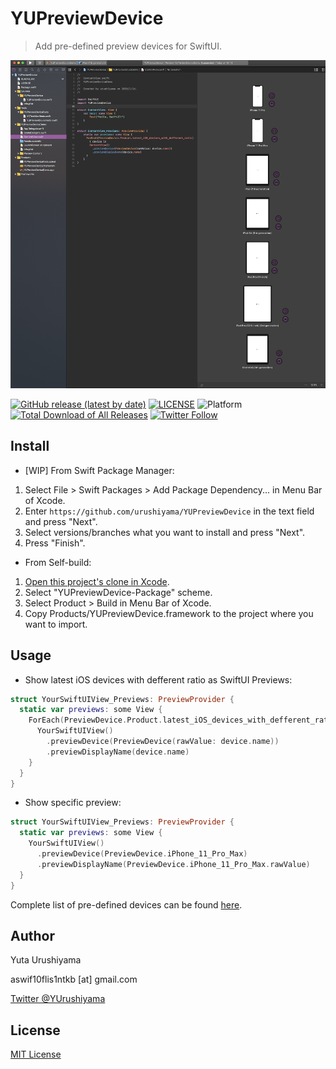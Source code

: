 # YUPreviewDevice

> Add pre-defined preview devices for SwiftUI.

![Screenshot](/screenshot.png)

[![GitHub release (latest by date)](https://img.shields.io/github/v/release/urushiyama/YUPreviewDevice)](https://github.com/urushiyama/YUPreviewDevice/releases/latest)
[![LICENSE](https://img.shields.io/github/license/urushiyama/YUPreviewDevice)](https://github.com/urushiyama/YUPreviewDevice/tree/master/LICENSE)
![Platform](https://img.shields.io/badge/platform-ios%20%7C%20osx%20%7C%20watchos%20%7C%20tvos-darkgray?style=flat)
[![Total Download of All Releases](https://img.shields.io/github/downloads/urushiyama/YUPreviewDevice/total)](https://github.com/urushiyama/YUPreviewDevice/releases)
[![Twitter Follow](https://img.shields.io/twitter/follow/YUrushiyama?style=social)](https://twitter.com/YUrushiyama)

## Install

- [WIP] From Swift Package Manager:

1. Select File > Swift Packages > Add Package Dependency... in Menu Bar of Xcode.
2. Enter `https://github.com/urushiyama/YUPreviewDevice` in the text field and press "Next".
3. Select versions/branches what you want to install and press "Next".
4. Press "Finish".

- From Self-build:

1. [Open this project's clone in Xcode](xcode://clone?repo=https%3A%2F%2Fgithub.com%2Furushiyama%2FYUPreviewDevice.framework).
2. Select "YUPreviewDevice-Package" scheme.
3. Select Product > Build in Menu Bar of Xcode.
4. Copy Products/YUPreviewDevice.framework to the project where you want to import.

## Usage

- Show latest iOS devices with defferent ratio as SwiftUI Previews:

```swift
struct YourSwiftUIView_Previews: PreviewProvider {
  static var previews: some View {
    ForEach(PreviewDevice.Product.latest_iOS_devices_with_defferent_ratio) { device in
      YourSwiftUIView()
        .previewDevice(PreviewDevice(rawValue: device.name))
        .previewDisplayName(device.name)
    }
  }
}
```

- Show specific preview:

```swift
struct YourSwiftUIView_Previews: PreviewProvider {
  static var previews: some View {
    YourSwiftUIView()
      .previewDevice(PreviewDevice.iPhone_11_Pro_Max)
      .previewDisplayName(PreviewDevice.iPhone_11_Pro_Max.rawValue)
  }
}
```

Complete list of pre-defined devices can be found [here](https://github.com/urushiyama/YUPreviewDevice/tree/master/PreviewDevice+.swift).

## Author

Yuta Urushiyama

aswif10flis1ntkb [at] gmail.com

[Twitter @YUrushiyama](https://twitter.com/YUrushiyama)

## License

[MIT License](https://github.com/urushiyama/YUPreviewDevice/tree/master/LICENSE)
